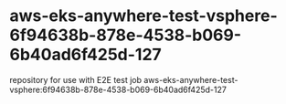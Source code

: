 # aws-eks-anywhere-test-vsphere-6f94638b-878e-4538-b069-6b40ad6f425d-127
repository for use with E2E test job aws-eks-anywhere-test-vsphere:6f94638b-878e-4538-b069-6b40ad6f425d-127

